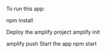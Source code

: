 To run this app:

npm install

Deploy the amplify project
amplify init

amplify push
Start the app
npm start
